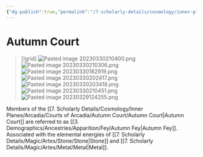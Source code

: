 ```yaml
---
{"dg-publish":true,"permalink":"/7-scholarly-details/cosmology/inner-planes/arcadia/courts-of-arcadia/autumn-court/autumn-court/","noteIcon":""}
---
```


# Autumn Court

>[!grid]
>![Pasted image 20230330210400.png](/img/user/x.%20Assets/Attachments/Pasted%20image%2020230330210400.png)
>![Pasted image 20230330210306.png](/img/user/x.%20Assets/Attachments/Pasted%20image%2020230330210306.png)
>![Pasted image 20230330182919.png](/img/user/x.%20Assets/Attachments/Pasted%20image%2020230330182919.png)
>![Pasted image 20230330202417.png](/img/user/x.%20Assets/Attachments/Pasted%20image%2020230330202417.png)
>![Pasted image 20230330203418.png](/img/user/x.%20Assets/Attachments/Pasted%20image%2020230330203418.png)
>![Pasted image 20230330210451.png](/img/user/x.%20Assets/Attachments/Pasted%20image%2020230330210451.png)
![Pasted image 20230329124255.png](/img/user/x.%20Assets/Attachments/Pasted%20image%2020230329124255.png)

Members of the [[7. Scholarly Details/Cosmology/Inner Planes/Arcadia/Courts of Arcadia/Autumn Court/Autumn Court\|Autumn Court]] are referred to as [[3. Demographics/Ancestries/Apparition/Fey/Autumn Fey\|Autumn Fey]]. Associated with the elemental energies of [[7. Scholarly Details/Magic/Artes/Stone/Stone\|Stone]] and [[7. Scholarly Details/Magic/Artes/Metal/Metal\|Metal]].